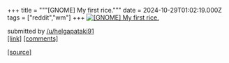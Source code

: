 +++
title = """[GNOME] My first rice."""
date = 2024-10-29T01:02:19.000Z
tags = ["reddit","wm"]
+++
[![[GNOME] My first rice. ](https://b.thumbs.redditmedia.com/ZbDsgoeEvub66OEeOJMJGohxHYXHS6HrVxs0vjuFkec.jpg "[GNOME] My first rice. ")](https://www.reddit.com/r/unixporn/comments/1geij5e/gnome_my_first_rice/)

submitted by [/u/helgapataki91](https://www.reddit.com/user/helgapataki91)  
[\[link\]](https://www.reddit.com/gallery/1geij5e) [\[comments\]](https://www.reddit.com/r/unixporn/comments/1geij5e/gnome_my_first_rice/)

[[source]](https://www.reddit.com/r/unixporn/comments/1geij5e/gnome_my_first_rice/)
